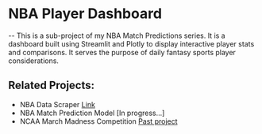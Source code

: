 # NBA Player Dashboard 

-- This is a sub-project of my NBA Match Predictions series. It is a dashboard built using Streamlit and Plotly to display interactive player stats and comparisons. It serves the purpose of daily fantasy sports player considerations.

## Related Projects:
- NBA Data Scraper [Link](https://github.com/ZhihanY/NBAStatsScraper)
- NBA Match Prediction Model [In progress...]
- NCAA March Madness Competition [Past project](https://github.com/ZhihanY/Deloitte-NCAA-March-Madness-Data-Crunch-Competition)

